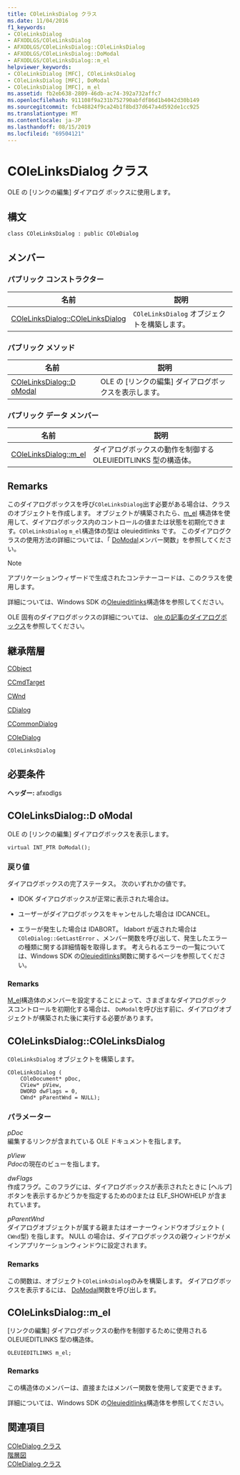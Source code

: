 ```yaml
---
title: COleLinksDialog クラス
ms.date: 11/04/2016
f1_keywords:
- COleLinksDialog
- AFXODLGS/COleLinksDialog
- AFXODLGS/COleLinksDialog::COleLinksDialog
- AFXODLGS/COleLinksDialog::DoModal
- AFXODLGS/COleLinksDialog::m_el
helpviewer_keywords:
- COleLinksDialog [MFC], COleLinksDialog
- COleLinksDialog [MFC], DoModal
- COleLinksDialog [MFC], m_el
ms.assetid: fb2eb638-2809-46db-ac74-392a732affc7
ms.openlocfilehash: 911108f9a231b752790abfdf86d1b4042d30b149
ms.sourcegitcommit: fcb48824f9ca24b1f8bd37d647a4d592de1cc925
ms.translationtype: MT
ms.contentlocale: ja-JP
ms.lasthandoff: 08/15/2019
ms.locfileid: "69504121"
---
```

# <a name="colelinksdialog-class"></a>COleLinksDialog クラス

OLE の [リンクの編集] ダイアログ ボックスに使用します。

## <a name="syntax"></a>構文

```
class COleLinksDialog : public COleDialog
```

## <a name="members"></a>メンバー

### <a name="public-constructors"></a>パブリック コンストラクター

|名前|説明|
|----------|-----------------|
|[COleLinksDialog::COleLinksDialog](#colelinksdialog)|`COleLinksDialog` オブジェクトを構築します。|

### <a name="public-methods"></a>パブリック メソッド

|名前|説明|
|----------|-----------------|
|[COleLinksDialog::D oModal](#domodal)|OLE の [リンクの編集] ダイアログボックスを表示します。|

### <a name="public-data-members"></a>パブリック データ メンバー

|名前|説明|
|----------|-----------------|
|[COleLinksDialog::m_el](#m_el)|ダイアログボックスの動作を制御する OLEUIEDITLINKS 型の構造体。|

## <a name="remarks"></a>Remarks

このダイアログボックスを呼び`COleLinksDialog`出す必要がある場合は、クラスのオブジェクトを作成します。 オブジェクトが構築されたら、[m_el](#m_el) 構造体を使用して、ダイアログボックス内のコントロールの値または状態を初期化できます。`COleLinksDialog` `m_el`構造体の型は oleuieditlinks です。 このダイアログクラスの使用方法の詳細については、「 [DoModal](#domodal)メンバー関数」を参照してください。

> [!NOTE]
>  アプリケーションウィザードで生成されたコンテナーコードは、このクラスを使用します。

詳細については、Windows SDK の[Oleuieditlinks](/windows/win32/api/oledlg/ns-oledlg-oleuieditlinksw)構造体を参照してください。

OLE 固有のダイアログボックスの詳細については、 [ole の記事のダイアログボックス](../../mfc/dialog-boxes-in-ole.md)を参照してください。

## <a name="inheritance-hierarchy"></a>継承階層

[CObject](../../mfc/reference/cobject-class.md)

[CCmdTarget](../../mfc/reference/ccmdtarget-class.md)

[CWnd](../../mfc/reference/cwnd-class.md)

[CDialog](../../mfc/reference/cdialog-class.md)

[CCommonDialog](../../mfc/reference/ccommondialog-class.md)

[COleDialog](../../mfc/reference/coledialog-class.md)

`COleLinksDialog`

## <a name="requirements"></a>必要条件

**ヘッダー:** afxodlgs

##  <a name="domodal"></a>COleLinksDialog::D oModal

OLE の [リンクの編集] ダイアログボックスを表示します。

```
virtual INT_PTR DoModal();
```

### <a name="return-value"></a>戻り値

ダイアログボックスの完了ステータス。 次のいずれかの値です。

- IDOK ダイアログボックスが正常に表示された場合は。

- ユーザーがダイアログボックスをキャンセルした場合は IDCANCEL。

- エラーが発生した場合は IDABORT。 Idabort が返された場合は`COleDialog::GetLastError` 、メンバー関数を呼び出して、発生したエラーの種類に関する詳細情報を取得します。 考えられるエラーの一覧については、Windows SDK の[Oleuieditlinks](/windows/win32/api/oledlg/nf-oledlg-oleuieditlinksw)関数に関するページを参照してください。

### <a name="remarks"></a>Remarks

[M_el](#m_el)構造体のメンバーを設定することによって、さまざまなダイアログボックスコントロールを初期化する場合は、 `DoModal`を呼び出す前に、ダイアログオブジェクトが構築された後に実行する必要があります。

##  <a name="colelinksdialog"></a>COleLinksDialog::COleLinksDialog

`COleLinksDialog` オブジェクトを構築します。

```
COleLinksDialog (
    COleDocument* pDoc,
    CView* pView,
    DWORD dwFlags = 0,
    CWnd* pParentWnd = NULL);
```

### <a name="parameters"></a>パラメーター

*pDoc*<br/>
編集するリンクが含まれている OLE ドキュメントを指します。

*pView*<br/>
*Pdoc*の現在のビューを指します。

*dwFlags*<br/>
作成フラグ。このフラグには、ダイアログボックスが表示されたときに [ヘルプ] ボタンを表示するかどうかを指定するための0または ELF_SHOWHELP が含まれています。

*pParentWnd*<br/>
ダイアログオブジェクトが属する親またはオーナーウィンドウオブジェクト ( `CWnd`型) を指します。 NULL の場合は、ダイアログボックスの親ウィンドウがメインアプリケーションウィンドウに設定されます。

### <a name="remarks"></a>Remarks

この関数は、オブジェクト`COleLinksDialog`のみを構築します。 ダイアログボックスを表示するには、 [DoModal](#domodal)関数を呼び出します。

##  <a name="m_el"></a>COleLinksDialog::m_el

[リンクの編集] ダイアログボックスの動作を制御するために使用される OLEUIEDITLINKS 型の構造体。

```
OLEUIEDITLINKS m_el;
```

### <a name="remarks"></a>Remarks

この構造体のメンバーは、直接またはメンバー関数を使用して変更できます。

詳細については、Windows SDK の[Oleuieditlinks](/windows/win32/api/oledlg/ns-oledlg-oleuieditlinksw)構造体を参照してください。

## <a name="see-also"></a>関連項目

[COleDialog クラス](../../mfc/reference/coledialog-class.md)<br/>
[階層図](../../mfc/hierarchy-chart.md)<br/>
[COleDialog クラス](../../mfc/reference/coledialog-class.md)
